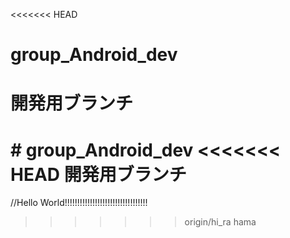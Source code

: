 <<<<<<< HEAD
# group_Android_dev

開発用ブランチ
=======
﻿# group_Android_dev
<<<<<<< HEAD
開発用ブランチ
=======
//Hello World!!!!!!!!!!!!!!!!!!!!!!!!!!!!!!!!!
>>>>>>> origin/hi_ra
>>>>>>> hama

